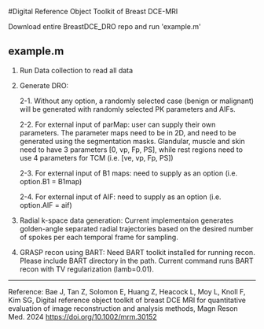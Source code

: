 #Digital Reference Object Toolkit of Breast DCE-MRI

Download entire BreastDCE_DRO repo and run 'example.m'

example.m
-----------------------------------------------------------
1. Run Data collection to read all data

2. Generate DRO:

   2-1. Without any option, a randomly selected case (benign or malignant) will be generated with randomly selected PK parameters and AIFs.

   2-2. For external input of parMap: user can supply their own parameters.
   The parameter maps need to be in 2D, and need to be generated using the segmentation masks.
   Glandular, muscle and skin need to have 3 parameters [0, vp, Fp, PS], while rest regions need to use 4 parameters for TCM (i.e. [ve, vp, Fp, PS])

   2-3. For external input of B1 maps: need to supply as an option (i.e. option.B1 = B1map)

   2-4. For external input of AIF: need to supply as an option (i.e. option.AIF = aif)

3. Radial k-space data generation: Current implementaion generates golden-angle separated radial trajectories based on the desired number of spokes per each temporal frame for sampling.

4. GRASP recon using BART: Need BART toolkit installed for running recon. Please include BART directory in the path. Current command runs BART recon with TV regularization (lamb=0.01).
-----------------------------------------------------------

Reference:
Bae J, Tan Z, Solomon E, Huang Z, Heacock L, Moy L, Knoll F, Kim SG, Digital reference object toolkit of breast DCE MRI for quantitative evaluation of image reconstruction and analysis methods, Magn Reson Med. 2024
https://doi.org/10.1002/mrm.30152

   
